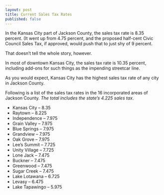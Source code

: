 ```yaml
---
layout: post
title: Current Sales Tax Rates
published: false
---
```


In the Kansas City part of Jackson County, the sales tax rate is 8.35 percent. (It went up from 4.75 percent, and the proposed half-cent Civic Council Sales Tax, if approved, would push that to just shy of 9 percent.

That doesn’t tell the whole story, however.

In most of downtown Kansas City, the sales tax rate is 10.35 percent, including add-ons for such things as the impending streetcar line.

As you would expect, Kansas City has the highest sales tax rate of any city in Jackson County.

Following is a list of the sales tax rates in the 16 incorporated areas of Jackson County. <em>The total includes the state’s 4.225 sales tax</em>.
<ul>
	<li>Kansas City – 8.35</li>
	<li>Raytown – 8.225</li>
	<li>Independence – 7.975</li>
	<li>Grain Valley – 7.975</li>
	<li>Blue Springs – 7.975</li>
	<li>Grandview – 7.975</li>
	<li>Oak Grove – 7.975</li>
	<li>Lee’s Summit – 7.725</li>
	<li>Unity Village – 7.725</li>
	<li>Lone Jack – 7.475</li>
	<li>Buckner – 7.475</li>
	<li>Greenwood – 7.475</li>
	<li>Sugar Creek – 7.475</li>
	<li>Lake Lotawana – 6.725</li>
	<li>Levasy – 6.475</li>
	<li>Lake Tapawingo – 5.975</li>
</ul>